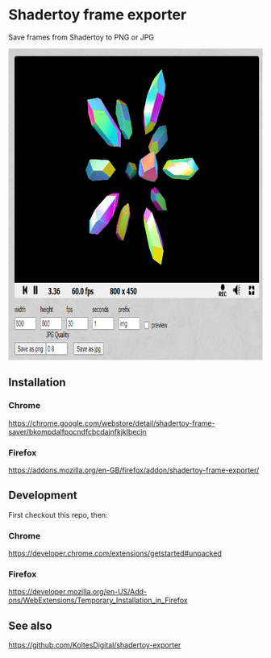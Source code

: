 # Shadertoy frame exporter

Save frames from Shadertoy to PNG or JPG

<img src="/screenshot.png?raw=true" alt="Screenshot" width="832" height="618" />

## Installation

### Chrome
https://chrome.google.com/webstore/detail/shadertoy-frame-saver/bkompdalfpocndfcbcdajnfkjklbecjn

### Firefox
https://addons.mozilla.org/en-GB/firefox/addon/shadertoy-frame-exporter/

## Development

First checkout this repo, then:

### Chrome
https://developer.chrome.com/extensions/getstarted#unpacked

### Firefox
https://developer.mozilla.org/en-US/Add-ons/WebExtensions/Temporary_Installation_in_Firefox

## See also
https://github.com/KoltesDigital/shadertoy-exporter
